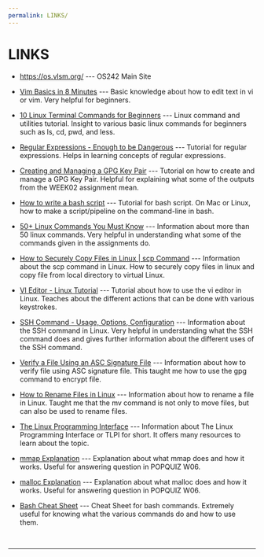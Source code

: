 ```yaml
---
permalink: LINKS/
---
```


# LINKS

* <https://os.vlsm.org/> --- OS242 Main Site

* [Vim Basics in 8 Minutes](https://youtu.be/ggSyF1SVFr4?si=J8_XKPxVu63ntte_) ---
Basic knowledge about how to edit text in vi or vim. Very helpful for beginners.

* [10 Linux Terminal Commands for Beginners](https://youtu.be/CpTfQ-q6MPU?si=LUBMoZo24tXMiqA-) ---
Linux command and utilities tutorial. Insight to various basic linux commands for beginners such as ls, cd, pwd, and less.

* [Regular Expressions - Enough to be Dangerous](https://youtu.be/bgBWp9EIlMM?si=QcAY-wy61YeqPRWM) ---
Tutorial for regular expressions. Helps in learning concepts of regular expressions.

* [Creating and Managing a GPG Key Pair](https://youtu.be/1vVIpIvboSg?si=1YwZmDy2T4MicRj6) ---
Tutorial on how to create and manage a GPG Key Pair. Helpful for explaining what some of the outputs from the WEEK02 assignment mean.

* [How to write a bash script](https://youtu.be/F-gskSl4pwQ?si=u-Xfk2M9EF47qgQL) ---
Tutorial for bash script. On Mac or Linux, how to make a script/pipeline on the command-line in bash. 

* [50+ Linux Commands You Must Know](https://www.digitalocean.com/community/tutorials/linux-commands) ---
Information about more than 50 linux commands. Very helpful in understanding what some of the commands given in the assignments do.

* [How to Securely Copy Files in Linux | scp Command](https://www.geeksforgeeks.org/scp-command-in-linux-with-examples/) ---
Information about the scp command in Linux. How to securely copy files in linux and copy file from local directory to virtual Linux.

* [VI Editor - Linux Tutorial](https://youtu.be/pU2k776i2Zw?si=CjYLr1Tjucs2UQAA) ---
Tutorial about how to use the vi editor in Linux. Teaches about the different actions that can be done with various keystrokes.

* [SSH Command - Usage, Options, Configuration](https://www.ssh.com/academy/ssh/command) ---
Information about the SSH command in Linux. Very helpful in understanding what the SSH command does and gives further information about the different uses of the SSH command.

* [Verify a File Using an ASC Signature File](https://www.baeldung.com/linux/verify-file-asc-signature) ---
Information about how to verify file using ASC signature file. This taught me how to use the gpg command to encrypt file.

* [How to Rename Files in Linux](https://phoenixnap.com/kb/rename-file-linux) ---
Information about how to rename a file in Linux. Taught me that the mv command is not only to move files, but can also be used to rename files.

* [The Linux Programming Interface](https://man7.org/tlpi/) ---
Information about The Linux Programming Interface or TLPI for short. It offers many resources to learn about the topic. 

* [mmap Explanation](https://man7.org/linux/man-pages/man2/mmap.2.html) ---
Explanation about what mmap does and how it works. Useful for answering question in POPQUIZ W06.

* [malloc Explanation](https://man7.org/linux/man-pages/man3/malloc.3.html) ---
Explanation about what malloc does and how it works. Useful for answering question in POPQUIZ W06.

* [Bash Cheat Sheet](https://github.com/RehanSaeed/Bash-Cheat-Sheet) ---
Cheat Sheet for bash commands. Extremely useful for knowing what the various commands do and how to use them.

<br>
<hr>
